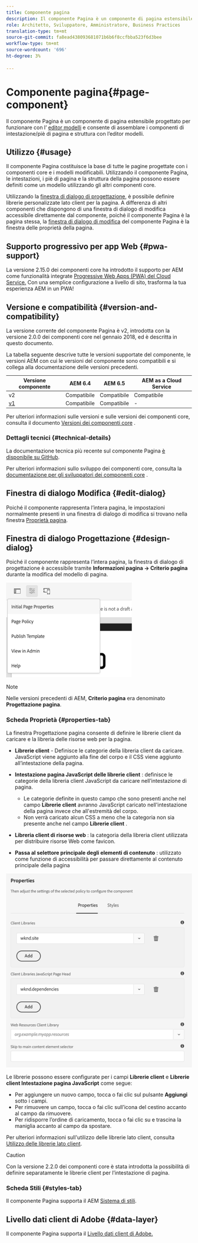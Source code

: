 ```yaml
---
title: Componente pagina
description: Il componente Pagina è un componente di pagina estensibile progettato per funzionare con l’editor modelli e consente l’assemblaggio di componenti di intestazione/piè di pagina e struttura con l’editor modelli.
role: Architetto, Sviluppatore, Amministratore, Business Practices
translation-type: tm+mt
source-git-commit: fa8ead438093681071b6b6f8ccfbba523f6d3bee
workflow-type: tm+mt
source-wordcount: '696'
ht-degree: 3%

---
```



# Componente pagina{#page-component}

Il componente Pagina è un componente di pagina estensibile progettato per funzionare con l’ [editor modelli](https://docs.adobe.com/content/help/en/experience-manager-cloud-service/sites/authoring/features/templates.html) e consente di assemblare i componenti di intestazione/piè di pagina e struttura con l’editor modelli.

## Utilizzo {#usage}

Il componente Pagina costituisce la base di tutte le pagine progettate con i componenti core e i modelli modificabili. Utilizzando il componente Pagina, le intestazioni, i piè di pagina e la struttura della pagina possono essere definiti come un modello utilizzando gli altri componenti core.

Utilizzando la [finestra di dialogo di progettazione](#design-dialog), è possibile definire librerie personalizzate lato client per la pagina. A differenza di altri componenti che dispongono di una finestra di dialogo di modifica accessibile direttamente dal componente, poiché il componente Pagina è la pagina stessa, la [finestra di dialogo di modifica](#edit-dialog) del componente Pagina è la finestra delle proprietà della pagina.

## Supporto progressivo per app Web {#pwa-support}

La versione 2.15.0 dei componenti core ha introdotto il supporto per AEM come funzionalità integrate [Progressive Web Apps (PWA) del Cloud Service.](https://experienceleague.adobe.com/docs/experience-manager-cloud-service/sites/authoring/features/enable-pwa.html) Con una semplice configurazione a livello di sito, trasforma la tua esperienza AEM in un PWA!

## Versione e compatibilità {#version-and-compatibility}

La versione corrente del componente Pagina è v2, introdotta con la versione 2.0.0 dei componenti core nel gennaio 2018, ed è descritta in questo documento.

La tabella seguente descrive tutte le versioni supportate del componente, le versioni AEM con cui le versioni del componente sono compatibili e si collega alla documentazione delle versioni precedenti.

| Versione componente | AEM 6.4 | AEM 6.5 | AEM as a Cloud Service |
|---|---|---|---|
| v2 | Compatibile | Compatibile | Compatibile |
| [v1](v1/page-v1.md) | Compatibile | Compatibile | - |

Per ulteriori informazioni sulle versioni e sulle versioni dei componenti core, consulta il documento [Versioni dei componenti core](/help/versions.md) .

### Dettagli tecnici {#technical-details}

La documentazione tecnica più recente sul componente Pagina [è disponibile su GitHub](https://adobe.com/go/aem_cmp_tech_page_v2).

Per ulteriori informazioni sullo sviluppo dei componenti core, consulta la [documentazione per gli sviluppatori dei componenti core](/help/developing/overview.md) .

## Finestra di dialogo Modifica {#edit-dialog}

Poiché il componente rappresenta l’intera pagina, le impostazioni normalmente presenti in una finestra di dialogo di modifica si trovano nella finestra [Proprietà pagina](https://docs.adobe.com/content/help/it-IT/experience-manager-cloud-service/sites/authoring/fundamentals/page-properties.html).

## Finestra di dialogo Progettazione {#design-dialog}

Poiché il componente rappresenta l’intera pagina, la finestra di dialogo di progettazione è accessibile tramite **Informazioni pagina -> Criterio pagina** durante la modifica del modello di pagina.

![Criterio pagina](/help/assets/page-policy.png)

>[!NOTE]
>
>Nelle versioni precedenti di AEM, **Criterio pagina** era denominato **Progettazione pagina**.

### Scheda Proprietà {#properties-tab}

La finestra Progettazione pagina consente di definire le librerie client da caricare e la libreria delle risorse web per la pagina.

* **Librerie client**  - Definisce le categorie della libreria client da caricare. JavaScript viene aggiunto alla fine del corpo e il CSS viene aggiunto all’intestazione della pagina.
* **Intestazione pagina JavaScript delle librerie client** : definisce le categorie della libreria client JavaScript da caricare nell’intestazione di pagina.
   * Le categorie definite in questo campo che sono presenti anche nel campo **Librerie client** avranno JavaScript caricato nell&#39;intestazione della pagina invece che all&#39;estremità del corpo.
   * Non verrà caricato alcun CSS a meno che la categoria non sia presente anche nel campo **Librerie client** .

* **Libreria client di risorse web** : la categoria della libreria client utilizzata per distribuire risorse Web come favicon.

* **Passa al selettore principale degli elementi di contenuto** : utilizzato come funzione di accessibilità per passare direttamente al contenuto principale della pagina

![Finestra di dialogo Progettazione componente pagina](/help/assets/page-design.png)

Le librerie possono essere configurate per i campi **Librerie client** e **Librerie client Intestazione pagina JavaScript** come segue:

* Per aggiungere un nuovo campo, tocca o fai clic sul pulsante **Aggiungi** sotto i campi.
* Per rimuovere un campo, tocca o fai clic sull’icona del cestino accanto al campo da rimuovere.
* Per ridisporre l’ordine di caricamento, tocca o fai clic su e trascina la maniglia accanto al campo da spostare.

Per ulteriori informazioni sull&#39;utilizzo delle librerie lato client, consulta [Utilizzo delle librerie lato client](https://helpx.adobe.com/experience-manager/6-5/sites/developing/using/clientlibs.html).

>[!CAUTION]
>
>Con la versione 2.2.0 dei componenti core è stata introdotta la possibilità di definire separatamente le librerie client per l’intestazione di pagina.

### Scheda Stili {#styles-tab}

Il componente Pagina supporta il AEM [Sistema di stili](/help/get-started/authoring.md#component-styling).

## Livello dati client di Adobe {#data-layer}

Il componente Pagina supporta il [Livello dati client di Adobe.](/help/developing/data-layer/overview.md)
